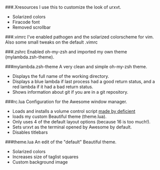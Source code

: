 ###.Xresources
I use this to customize the look of urxvt.
- Solarized colors
- Firacode font
- Removed scrollbar

###.vimrc
I've enabled pathogen and the solarized colorscheme for vim.
Also some small tweaks on the default .vimrc

###.zshrc
Enabled oh-my-zsh and imported my own theme (mylambda.zsh-theme).

###mylambda.zsh-theme
A very clean and simple oh-my-zsh theme.
- Displays the full name of the working directory.
- Displays a blue lambda if last process had a good return status, and a red
lambda if it had a bad return status.
- Shows information about git if you are in a git repository.

###rc.lua
Configuration for the Awesome window manager.
- Loads and installs a volume control script
[made by deficient](https://github.com/deficient/volume-control)
- loads my custom Beautiful theme (theme.lua).
- Only uses 4 of the default layout options (because 16 is too much!).
- Sets urxvt as the terminal opened by Awesome by default.
- Disables titlebars

###theme.lua
An edit of the "default" Beautiful theme.
- Solarized colors
- Increases size of taglist squares
- Custom background image
